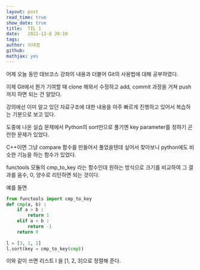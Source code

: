 ```yaml
---
layout: post
read_time: true
show_date: true
title:  TIL 1
date:   2021-12-8 20:10
tags: 
author: 이대겸
github:  
mathjax: yes
---
```


어제 오늘 동안 데브코스 강좌의 내용과 더불어 Git의 사용법에 대해 공부하였다.

이제 Git에서 뭔가 기여할 때 clone 해와서 수정하고 add, commit 과정을 거쳐 push까지 하면 되는 건 알았다.

강의에선 이미 알고 있던 자료구조에 대한 내용을 아주 빠르게 진행하고 있어서 복습하는 기분으로 보고 있다.

도중에 나온 실습 문제에서 Python의 sort만으로 풀기엔 key parameter를 정하기 곤란한 문제가 있었다.

C++이면 그냥 compare 함수를 만들어서 풀었을텐데 싶어서 찾아보니 python에도 비슷한 기능을 하는 함수가 있었다.

functools 모듈의 cmp_to_key 라는 함수인데 원하는 방식으로 크기를 비교하여 그 결과를 음수, 0, 양수로 리턴하면 되는 것이다.

예를 들면
~~~python
from functools import cmp_to_key
def cmp(a, b) :
	if a > b :
		return 1
	elif a < b :
		return -1
	return 0
	
l = [3, 1, 2]
l.sort(key = cmp_to_key(cmp))
~~~
이와 같이 쓰면 리스트 l 을 [1, 2, 3]으로 정렬해 준다.